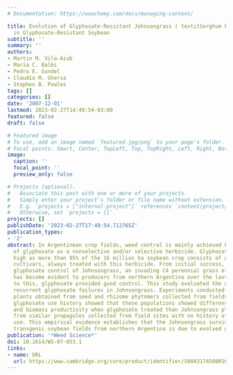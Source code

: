 ```yaml
---
# Documentation: https://wowchemy.com/docs/managing-content/

title: Evolution of Glyphosate-Resistant Johnsongrass ( textitSorghum halepense )
  in Glyphosate-Resistant Soybean
subtitle: ''
summary: ''
authors:
- Martin M. Vila-Aiub
- Maria C. Balbi
- Pedro E. Gundel
- Claudio M. Ghersa
- Stephen B. Powles
tags: []
categories: []
date: '2007-12-01'
lastmod: 2023-02-27T14:49:54-03:00
featured: false
draft: false

# Featured image
# To use, add an image named `featured.jpg/png` to your page's folder.
# Focal points: Smart, Center, TopLeft, Top, TopRight, Left, Right, BottomLeft, Bottom, BottomRight.
image:
  caption: ''
  focal_point: ''
  preview_only: false

# Projects (optional).
#   Associate this post with one or more of your projects.
#   Simply enter your project's folder or file name without extension.
#   E.g. `projects = ["internal-project"]` references `content/project/deep-learning/index.md`.
#   Otherwise, set `projects = []`.
projects: []
publishDate: '2023-02-27T17:49:54.712765Z'
publication_types:
- '2'
abstract: In Argentinean crop fields, weed control is mainly achieved by intense use
  of glyphosate as a nonselective and/or selective herbicide. Glyphosate use is very
  high as more than 95% of the 16 million ha soybean crop consists of glyphosate-resistant
  cultivars, always treated with this herbicide. From initial success, inconsistent
  glyphosate control of Johnsongrass, an invading C4 perennial grass of soybean crops,
  has become evident to producers from northern Argentina over the last 3 yr. Prior
  to this, glyphosate provided good control. This study evaluated the nature of these
  recurrent glyphosate failures in Johnsongrass. Experiments conducted with Johnsongrass
  plants obtained from seed and rhizome phytomers collected from fields with intense
  glyphosate use history showed that these populations showed differential survival
  and biomass productivity when glyphosate treated than Johnsongrass plants obtained
  from similar propagules collected from field sites with no history of glyphosate
  use. This empirical evidence establishes that the Johnsongrass survival in glyphosate-treated
  transgenic soybean fields from northern Argentina is due to evolved glyphosate resistance.
publication: '*Weed Science*'
doi: 10.1614/WS-07-053.1
links:
- name: URL
  url: https://www.cambridge.org/core/product/identifier/S0043174500016878/type/journal_article
---
```

